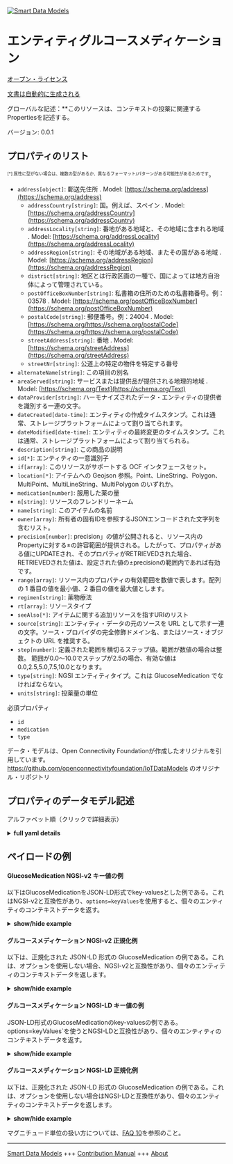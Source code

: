<!-- 10-Header -->    
[![Smart Data Models](https://smartdatamodels.org/wp-content/uploads/2022/01/SmartDataModels_logo.png "Logo")](https://smartdatamodels.org)    
エンティティグルコースメディケーション    
===================<!-- /10-Header -->    
<!-- 15-License -->    
[オープン・ライセンス](https://github.com/smart-data-models//dataModel.OCF/blob/master/GlucoseMedication/LICENSE.md)    
[文書は自動的に生成される](https://docs.google.com/presentation/d/e/2PACX-1vTs-Ng5dIAwkg91oTTUdt8ua7woBXhPnwavZ0FxgR8BsAI_Ek3C5q97Nd94HS8KhP-r_quD4H0fgyt3/pub?start=false&loop=false&delayms=3000#slide=id.gb715ace035_0_60)    
<!-- /15-License -->    
<!-- 20-Description -->    
グローバルな記述：**このリソースは、コンテキストの投薬に関連するPropertiesを記述する。    
バージョン: 0.0.1    
<!-- /20-Description -->    
<!-- 30-PropertiesList -->    
## プロパティのリスト    
<sup><sub>[*] 属性に型がない場合は、複数の型があるか、異なるフォーマット/パターンがある可能性があるためです</sub></sup>。    
- `address[object]`: 郵送先住所  . Model: [https://schema.org/address](https://schema.org/address)	- `addressCountry[string]`: 国。例えば、スペイン  . Model: [https://schema.org/addressCountry](https://schema.org/addressCountry)    
	- `addressLocality[string]`: 番地がある地域と、その地域に含まれる地域  . Model: [https://schema.org/addressLocality](https://schema.org/addressLocality)    
	- `addressRegion[string]`: その地域がある地域、またその国がある地域  . Model: [https://schema.org/addressRegion](https://schema.org/addressRegion)    
	- `district[string]`: 地区とは行政区画の一種で、国によっては地方自治体によって管理されている。      
	- `postOfficeBoxNumber[string]`: 私書箱の住所のための私書箱番号。例：03578  . Model: [https://schema.org/postOfficeBoxNumber](https://schema.org/postOfficeBoxNumber)    
	- `postalCode[string]`: 郵便番号。例：24004  . Model: [https://schema.org/https://schema.org/postalCode](https://schema.org/https://schema.org/postalCode)    
	- `streetAddress[string]`: 番地  . Model: [https://schema.org/streetAddress](https://schema.org/streetAddress)    
	- `streetNr[string]`: 公道上の特定の物件を特定する番号      
- `alternateName[string]`: この項目の別名  - `areaServed[string]`: サービスまたは提供品が提供される地理的地域  . Model: [https://schema.org/Text](https://schema.org/Text)- `dataProvider[string]`: ハーモナイズされたデータ・エンティティの提供者を識別する一連の文字。  - `dateCreated[date-time]`: エンティティの作成タイムスタンプ。これは通常、ストレージプラットフォームによって割り当てられます。  - `dateModified[date-time]`: エンティティの最終変更のタイムスタンプ。これは通常、ストレージプラットフォームによって割り当てられる。  - `description[string]`: この商品の説明  - `id[*]`: エンティティの一意識別子  - `if[array]`: このリソースがサポートする OCF インタフェースセット。  - `location[*]`: アイテムへの Geojson 参照。Point、LineString、Polygon、MultiPoint、MultiLineString、MultiPolygon のいずれか。  - `medication[number]`: 服用した薬の量  - `n[string]`: リソースのフレンドリーネーム  - `name[string]`: このアイテムの名前  - `owner[array]`: 所有者の固有IDを参照するJSONエンコードされた文字列を含むリスト。  - `precision[number]`: precision」の値が公開されると、リソース内のPropertyに対する±の許容範囲が提供される。したがって、プロパティがある値にUPDATEされ、そのプロパティがRETRIEVEDされた場合、RETRIEVEDされた値は、設定された値の±precisionの範囲内であれば有効です。  - `range[array]`: リソース内のプロパティの有効範囲を数値で表します。配列の 1 番目の値を最小値、2 番目の値を最大値とします。  - `regimen[string]`: 薬物療法  - `rt[array]`: リソースタイプ  - `seeAlso[*]`: アイテムに関する追加リソースを指すURIのリスト  - `source[string]`: エンティティ・データの元のソースを URL として示す一連の文字。ソース・プロバイダの完全修飾ドメイン名、またはソース・オブジェクトの URL を推奨する。  - `step[number]`: 定義された範囲を横切るステップ値。範囲が数値の場合は整数。  範囲が0.0～10.0でステップが2.5の場合、有効な値は0.0,2.5,5.0,7.5,10.0となります。  - `type[string]`: NGSI エンティティタイプ。これは GlucoseMedication でなければならない。  - `units[string]`: 投薬量の単位  <!-- /30-PropertiesList -->    
<!-- 35-RequiredProperties -->    
必須プロパティ    
- `id`  - `medication`  - `type`  <!-- /35-RequiredProperties -->    
<!-- 40-RequiredProperties -->    
データ・モデルは、Open Connectivity Foundationが作成したオリジナルを引用しています。https://github.com/openconnectivityfoundation/IoTDataModels のオリジナル・リポジトリ    
<!-- /40-RequiredProperties -->    
<!-- 50-DataModelHeader -->    
## プロパティのデータモデル記述    
アルファベット順（クリックで詳細表示）    
<!-- /50-DataModelHeader -->    
<!-- 60-ModelYaml -->    
<details><summary><strong>full yaml details</strong></summary>      
```yaml    
GlucoseMedication:      
  description: 'This Resource describes the Properties associated with context medication.The unit is a single value that is one of mg and mL.The medication Property has a default unit of milligrams[mg].The medication, unit and regimen Properties are read-only values that are provided by the Server.When range is omitted the default is 0 to +MAXFLOAT.'      
  properties:      
    address:      
      description: The mailing address      
      properties:      
        addressCountry:      
          description: 'The country. For example, Spain'      
          type: string      
          x-ngsi:      
            model: https://schema.org/addressCountry      
            type: Property      
        addressLocality:      
          description: 'The locality in which the street address is, and which is in the region'      
          type: string      
          x-ngsi:      
            model: https://schema.org/addressLocality      
            type: Property      
        addressRegion:      
          description: 'The region in which the locality is, and which is in the country'      
          type: string      
          x-ngsi:      
            model: https://schema.org/addressRegion      
            type: Property      
        district:      
          description: 'A district is a type of administrative division that, in some countries, is managed by the local government'      
          type: string      
          x-ngsi:      
            type: Property      
        postOfficeBoxNumber:      
          description: 'The post office box number for PO box addresses. For example, 03578'      
          type: string      
          x-ngsi:      
            model: https://schema.org/postOfficeBoxNumber      
            type: Property      
        postalCode:      
          description: 'The postal code. For example, 24004'      
          type: string      
          x-ngsi:      
            model: https://schema.org/https://schema.org/postalCode      
            type: Property      
        streetAddress:      
          description: The street address      
          type: string      
          x-ngsi:      
            model: https://schema.org/streetAddress      
            type: Property      
        streetNr:      
          description: Number identifying a specific property on a public street      
          type: string      
          x-ngsi:      
            type: Property      
      type: object      
      x-ngsi:      
        model: https://schema.org/address      
        type: Property      
    alternateName:      
      description: An alternative name for this item      
      type: string      
      x-ngsi:      
        type: Property      
    areaServed:      
      description: The geographic area where a service or offered item is provided      
      type: string      
      x-ngsi:      
        model: https://schema.org/Text      
        type: Property      
    dataProvider:      
      description: A sequence of characters identifying the provider of the harmonised data entity      
      type: string      
      x-ngsi:      
        type: Property      
    dateCreated:      
      description: Entity creation timestamp. This will usually be allocated by the storage platform      
      format: date-time      
      type: string      
      x-ngsi:      
        type: Property      
    dateModified:      
      description: Timestamp of the last modification of the entity. This will usually be allocated by the storage platform      
      format: date-time      
      type: string      
      x-ngsi:      
        type: Property      
    description:      
      description: A description of this item      
      type: string      
      x-ngsi:      
        type: Property      
    id:      
      anyOf:      
        - description: Identifier format of any NGSI entity      
          maxLength: 256      
          minLength: 1      
          pattern: ^[\w\-\.\{\}\$\+\*\[\]`|~^@!,:\\]+$      
          type: string      
          x-ngsi:      
            type: Property      
        - description: Identifier format of any NGSI entity      
          format: uri      
          type: string      
          x-ngsi:      
            type: Property      
      description: Unique identifier of the entity      
      x-ngsi:      
        type: Property      
    if:      
      description: The OCF Interface set supported by this Resource      
      items:      
        enum:      
          - oic.if.s      
          - oic.if.baseline      
        maxLength: 64      
        type: string      
      minItems: 1      
      readOnly: true      
      type: array      
      uniqueItems: true      
      x-ngsi:      
        type: Property      
    location:      
      description: 'Geojson reference to the item. It can be Point, LineString, Polygon, MultiPoint, MultiLineString or MultiPolygon'      
      oneOf:      
        - description: Geojson reference to the item. Point      
          properties:      
            bbox:      
              items:      
                type: number      
              minItems: 4      
              type: array      
            coordinates:      
              items:      
                type: number      
              minItems: 2      
              type: array      
            type:      
              enum:      
                - Point      
              type: string      
          required:      
            - type      
            - coordinates      
          title: GeoJSON Point      
          type: object      
          x-ngsi:      
            type: GeoProperty      
        - description: Geojson reference to the item. LineString      
          properties:      
            bbox:      
              items:      
                type: number      
              minItems: 4      
              type: array      
            coordinates:      
              items:      
                items:      
                  type: number      
                minItems: 2      
                type: array      
              minItems: 2      
              type: array      
            type:      
              enum:      
                - LineString      
              type: string      
          required:      
            - type      
            - coordinates      
          title: GeoJSON LineString      
          type: object      
          x-ngsi:      
            type: GeoProperty      
        - description: Geojson reference to the item. Polygon      
          properties:      
            bbox:      
              items:      
                type: number      
              minItems: 4      
              type: array      
            coordinates:      
              items:      
                items:      
                  items:      
                    type: number      
                  minItems: 2      
                  type: array      
                minItems: 4      
                type: array      
              type: array      
            type:      
              enum:      
                - Polygon      
              type: string      
          required:      
            - type      
            - coordinates      
          title: GeoJSON Polygon      
          type: object      
          x-ngsi:      
            type: GeoProperty      
        - description: Geojson reference to the item. MultiPoint      
          properties:      
            bbox:      
              items:      
                type: number      
              minItems: 4      
              type: array      
            coordinates:      
              items:      
                items:      
                  type: number      
                minItems: 2      
                type: array      
              type: array      
            type:      
              enum:      
                - MultiPoint      
              type: string      
          required:      
            - type      
            - coordinates      
          title: GeoJSON MultiPoint      
          type: object      
          x-ngsi:      
            type: GeoProperty      
        - description: Geojson reference to the item. MultiLineString      
          properties:      
            bbox:      
              items:      
                type: number      
              minItems: 4      
              type: array      
            coordinates:      
              items:      
                items:      
                  items:      
                    type: number      
                  minItems: 2      
                  type: array      
                minItems: 2      
                type: array      
              type: array      
            type:      
              enum:      
                - MultiLineString      
              type: string      
          required:      
            - type      
            - coordinates      
          title: GeoJSON MultiLineString      
          type: object      
          x-ngsi:      
            type: GeoProperty      
        - description: Geojson reference to the item. MultiLineString      
          properties:      
            bbox:      
              items:      
                type: number      
              minItems: 4      
              type: array      
            coordinates:      
              items:      
                items:      
                  items:      
                    items:      
                      type: number      
                    minItems: 2      
                    type: array      
                  minItems: 4      
                  type: array      
                type: array      
              type: array      
            type:      
              enum:      
                - MultiPolygon      
              type: string      
          required:      
            - type      
            - coordinates      
          title: GeoJSON MultiPolygon      
          type: object      
          x-ngsi:      
            type: GeoProperty      
      x-ngsi:      
        type: GeoProperty      
    medication:      
      description: The amount of medication taken      
      minimum: 0.0      
      readOnly: true      
      type: number      
      x-ngsi:      
        type: Property      
    n:      
      description: Friendly name of the Resource      
      maxLength: 64      
      readOnly: true      
      type: string      
      x-ngsi:      
        type: Property      
    name:      
      description: The name of this item      
      type: string      
      x-ngsi:      
        type: Property      
    owner:      
      description: A List containing a JSON encoded sequence of characters referencing the unique Ids of the owner(s)      
      items:      
        anyOf:      
          - description: Identifier format of any NGSI entity      
            maxLength: 256      
            minLength: 1      
            pattern: ^[\w\-\.\{\}\$\+\*\[\]`|~^@!,:\\]+$      
            type: string      
            x-ngsi:      
              type: Property      
          - description: Identifier format of any NGSI entity      
            format: uri      
            type: string      
            x-ngsi:      
              type: Property      
        description: Unique identifier of the entity      
        x-ngsi:      
          type: Property      
      type: array      
      x-ngsi:      
        type: Property      
    precision:      
      description: 'When exposed the value in ''precision'' provides a +/- tolerance against the Properties in the Resource. Thus if a Property is UPDATED to a value and that Property then RETRIEVED, the RETRIEVED value is valid if in the range of the set value +/- precision'      
      readOnly: true      
      type: number      
      x-ngsi:      
        type: Property      
    range:      
      description: 'The valid range for the Property in the Resource as a number. The first value in the array is the minimum value, the second value in the array is the maximum value'      
      items:      
        type: number      
      maxItems: 2      
      minItems: 2      
      readOnly: true      
      type: array      
      x-ngsi:      
        type: Property      
    regimen:      
      description: Medication regimen      
      enum:      
        - rapidacting      
        - shortacting      
        - intermediateacting      
        - longacting      
        - premix      
      readOnly: true      
      type: string      
      x-ngsi:      
        type: Property      
    rt:      
      description: Resource Type      
      items:      
        enum:      
          - oic.r.glucose.medication      
        maxLength: 64      
        type: string      
      minItems: 1      
      readOnly: true      
      type: array      
      uniqueItems: true      
      x-ngsi:      
        type: Property      
    seeAlso:      
      description: list of uri pointing to additional resources about the item      
      oneOf:      
        - items:      
            format: uri      
            type: string      
          minItems: 1      
          type: array      
        - format: uri      
          type: string      
      x-ngsi:      
        type: Property      
    source:      
      description: 'A sequence of characters giving the original source of the entity data as a URL. Recommended to be the fully qualified domain name of the source provider, or the URL to the source object'      
      type: string      
      x-ngsi:      
        type: Property      
    step:      
      description: 'Step value across the defined range an integer when the range is a number.  This is the increment for valid values across the range; so if range is 0.0..10.0 and step is 2.5 then valid values are 0.0,2.5,5.0,7.5,10.0'      
      readOnly: true      
      type: number      
      x-ngsi:      
        type: Property      
    type:      
      description: NGSI entity type. It has to be GlucoseMedication      
      enum:      
        - GlucoseMedication      
      type: string      
      x-ngsi:      
        type: Property      
    units:      
      default: mg      
      description: Unit for the amount of medication taken      
      enum:      
        - mg      
        - mL      
      readOnly: true      
      type: string      
      x-ngsi:      
        type: Property      
  required:      
    - medication      
    - id      
    - type      
  type: object      
  x-derived-from: https://raw.githubusercontent.com/openconnectivityfoundation/IoTDataModels/master/GlucoseMedicationResURI.swagger.json      
  x-disclaimer: 'Redistribution and use in source and binary forms, with or without modification, are permitted  provided that the license conditions are met. Copyleft (c) 2022 Contributors to Smart Data Models Program'      
  x-license-url: https://github.com/smart-data-models/dataModel.OCF/blob/master/GlucoseMedication/LICENSE.md      
  x-model-schema: https://smart-data-models.github.io/dataModel.OCF/GlucoseMedication/schema.json      
  x-model-tags: OCF      
  x-version: 0.0.1      
```    
</details>      
<!-- /60-ModelYaml -->    
<!-- 70-MiddleNotes -->    
<!-- /70-MiddleNotes -->    
<!-- 80-Examples -->    
## ペイロードの例    
#### GlucoseMedication NGSI-v2 キー値の例    
以下はGlucoseMedicationをJSON-LD形式でkey-valuesとした例である。これはNGSI-v2と互換性があり、`options=keyValues`を使用すると、個々のエンティティのコンテキストデータを返す。    
<details><summary><strong>show/hide example</strong></summary>      
```json  
{  
  "id": "urn:ngsi-ld:GlucoseMedication:id:NEQI:50808079",  
  "dateCreated": "2009-03-27T04:45:05Z",  
  "dateModified": "1983-03-09T12:43:58Z",  
  "source": "Weight she career focus bank out. New travel way t",  
  "name": "Other last treat population second year front. Soon grow bed south avoid past language.",  
  "alternateName": "The specific t",  
  "description": "But economic him. Several sense old around left finish. Road arm player sea total.",  
  "dataProvider": "Detail thank maybe may buy true. Middle I tough.",  
  "owner": [  
    "urn:ngsi-ld:GlucoseMedication:items:PRHR:49267004",  
    "urn:ngsi-ld:GlucoseMedication:items:SZGQ:19133090"  
  ],  
  "seeAlso": [  
    "urn:ngsi-ld:GlucoseMedication:items:TOOR:29217177"  
  ],  
  "location": {  
    "type": "Point",  
    "coordinates": [  
      -23.502069,  
      85.871226  
    ]  
  },  
  "address": {  
    "streetAddress": "Participant of",  
    "addressLocality": "Money sound consumer amount fund in",  
    "addressRegion": "Industry seven computer house. Fire newspaper medical shake loss pay. Easy instead instead item ask.",  
    "addressCountry": "Institution within follow institution. Far military find base current arrive peace. Knowledge charge budget eat.",  
    "postalCode": "Near charge year with drug official. Too guess stay where. We child market international.",  
    "postOfficeBoxNumber": "Conference west window physical best poor election. Type house suddenly table not often.",  
    "streetNr": "Source interview lawyer common. Everyone history have. Chance teach leg always total job body.",  
    "district": "Same study accept. Lay economic television fear politics message."  
  },  
  "areaServed": "You sort number family environment. Suddenly note third however prevent cup.",  
  "rt": [  
    "oic.r.glucose.medication"  
  ],  
  "regimen": "intermediateacting",  
  "medication": 76.5,  
  "units": "mL",  
  "range": [  
    235.4,  
    989.4  
  ],  
  "step": 346.9,  
  "precision": 341.5,  
  "n": "Best sister many discussion teach miss",  
  "if": [  
    "oic.if.baseline"  
  ],  
  "type": "GlucoseMedication"  
}  
```  
</details>    
#### グルコースメディケーション NGSI-v2 正規化例    
以下は、正規化された JSON-LD 形式の GlucoseMedication の例である。これは、オプションを使用しない場合、NGSI-v2と互換性があり、個々のエンティティのコンテキストデータを返します。    
<details><summary><strong>show/hide example</strong></summary>      
```json  
{  
  "id": "urn:ngsi-ld:GlucoseMedication:id:NEQI:50808079",  
  "dateCreated": {  
    "type": "DateTime",  
    "value": "2009-03-27T04:45:05Z"  
  },  
  "dateModified": {  
    "type": "DateTime",  
    "value": "1983-03-09T12:43:58Z"  
  },  
  "source": {  
    "type": "Text",  
    "value": "Weight she career focus bank out. New travel way t"  
  },  
  "name": {  
    "type": "Text",  
    "value": "Other last treat population second year front. Soon grow bed south avoid past language."  
  },  
  "alternateName": {  
    "type": "Text",  
    "value": "The specific t"  
  },  
  "description": {  
    "type": "Text",  
    "value": "But economic him. Several sense old around left finish. Road arm player sea total."  
  },  
  "dataProvider": {  
    "type": "Text",  
    "value": "Detail thank maybe may buy true. Middle I tough."  
  },  
  "owner": {  
    "type": "StructuredValue",  
    "value": [  
      "urn:ngsi-ld:GlucoseMedication:items:PRHR:49267004",  
      "urn:ngsi-ld:GlucoseMedication:items:SZGQ:19133090"  
    ]  
  },  
  "seeAlso": {  
    "type": "StructuredValue",  
    "value": [  
      "urn:ngsi-ld:GlucoseMedication:items:TOOR:29217177"  
    ]  
  },  
  "location": {  
    "type": "geo:json",  
    "value": {  
      "type": "Point",  
      "coordinates": [  
        -23.502069,  
        85.871226  
      ]  
    }  
  },  
  "address": {  
    "type": "StructuredValue",  
    "value": {  
      "streetAddress": "Participant of",  
      "addressLocality": "Money sound consumer amount fund in",  
      "addressRegion": "Industry seven computer house. Fire newspaper medical shake loss pay. Easy instead instead item ask.",  
      "addressCountry": "Institution within follow institution. Far military find base current arrive peace. Knowledge charge budget eat.",  
      "postalCode": "Near charge year with drug official. Too guess stay where. We child market international.",  
      "postOfficeBoxNumber": "Conference west window physical best poor election. Type house suddenly table not often.",  
      "streetNr": "Source interview lawyer common. Everyone history have. Chance teach leg always total job body.",  
      "district": "Same study accept. Lay economic television fear politics message."  
    }  
  },  
  "areaServed": {  
    "type": "Text",  
    "value": "You sort number family environment. Suddenly note third however prevent cup."  
  },  
  "rt": {  
    "type": "StructuredValue",  
    "value": [  
      "oic.r.glucose.medication"  
    ]  
  },  
  "regimen": {  
    "type": "Text",  
    "value": "intermediateacting"  
  },  
  "medication": {  
    "type": "Number",  
    "value": 76.5  
  },  
  "units": {  
    "type": "Text",  
    "value": "mL"  
  },  
  "range": {  
    "type": "StructuredValue",  
    "value": [  
      235.4,  
      989.4  
    ]  
  },  
  "step": {  
    "type": "Number",  
    "value": 346.9  
  },  
  "precision": {  
    "type": "Number",  
    "value": 341.5  
  },  
  "n": {  
    "type": "Text",  
    "value": "Best sister many discussion teach miss"  
  },  
  "if": {  
    "type": "StructuredValue",  
    "value": [  
      "oic.if.baseline"  
    ]  
  },  
  "type": "GlucoseMedication"  
}  
```  
</details>    
#### グルコースメディケーション NGSI-LD キー値の例    
JSON-LD形式のGlucoseMedicationのkey-valuesの例である。options=keyValues`を使うとNGSI-LDと互換性があり、個々のエンティティのコンテキストデータを返す。    
<details><summary><strong>show/hide example</strong></summary>      
```json  
{  
  "id": "urn:ngsi-ld:GlucoseMedication:id:NEQI:50808079",  
  "dateCreated": "2009-03-27T04:45:05Z",  
  "dateModified": "1983-03-09T12:43:58Z",  
  "source": "Weight she career focus bank out. New travel way t",  
  "name": "Other last treat population second year front. Soon grow bed south avoid past language.",  
  "alternateName": "The specific t",  
  "description": "But economic him. Several sense old around left finish. Road arm player sea total.",  
  "dataProvider": "Detail thank maybe may buy true. Middle I tough.",  
  "owner": [  
    "urn:ngsi-ld:GlucoseMedication:items:PRHR:49267004",  
    "urn:ngsi-ld:GlucoseMedication:items:SZGQ:19133090"  
  ],  
  "seeAlso": [  
    "urn:ngsi-ld:GlucoseMedication:items:TOOR:29217177"  
  ],  
  "location": {  
    "type": "Point",  
    "coordinates": [  
      -23.502069,  
      85.871226  
    ]  
  },  
  "address": {  
    "streetAddress": "Participant of",  
    "addressLocality": "Money sound consumer amount fund in",  
    "addressRegion": "Industry seven computer house. Fire newspaper medical shake loss pay. Easy instead instead item ask.",  
    "addressCountry": "Institution within follow institution. Far military find base current arrive peace. Knowledge charge budget eat.",  
    "postalCode": "Near charge year with drug official. Too guess stay where. We child market international.",  
    "postOfficeBoxNumber": "Conference west window physical best poor election. Type house suddenly table not often.",  
    "streetNr": "Source interview lawyer common. Everyone history have. Chance teach leg always total job body.",  
    "district": "Same study accept. Lay economic television fear politics message."  
  },  
  "areaServed": "You sort number family environment. Suddenly note third however prevent cup.",  
  "rt": [  
    "oic.r.glucose.medication"  
  ],  
  "regimen": "intermediateacting",  
  "medication": 76.5,  
  "units": "mL",  
  "range": [  
    235.4,  
    989.4  
  ],  
  "step": 346.9,  
  "precision": 341.5,  
  "n": "Best sister many discussion teach miss",  
  "if": [  
    "oic.if.baseline"  
  ],  
  "type": "GlucoseMedication",  
  "@context": [  
    "https://smartdatamodels.org/context.jsonld"  
  ]  
}  
```  
</details>    
#### グルコースメディケーション NGSI-LD 正規化例    
以下は、正規化された JSON-LD 形式の GlucoseMedication の例である。これは、オプションを使用しない場合はNGSI-LDと互換性があり、個々のエンティティのコンテキストデータを返します。    
<details><summary><strong>show/hide example</strong></summary>      
```json  
{  
    "id": "urn:ngsi-ld:GlucoseMedication:id:NEQI:50808079",  
    "dateCreated": {  
        "type": "Property",  
        "value": {  
            "@type": "DateTime",  
            "@value": "2009-03-27T04:45:05Z"  
        }  
    },  
    "dateModified": {  
        "type": "Property",  
        "value": {  
            "@type": "DateTime",  
            "@value": "1983-03-09T12:43:58Z"  
        }  
    },  
    "source": {  
        "type": "Property",  
        "value": "Weight she career focus bank out. New travel way t"  
    },  
    "name": {  
        "type": "Property",  
        "value": "Other last treat population second year front. Soon grow bed south avoid past language."  
    },  
    "alternateName": {  
        "type": "Property",  
        "value": "The specific t"  
    },  
    "description": {  
        "type": "Property",  
        "value": "But economic him. Several sense old around left finish. Road arm player sea total."  
    },  
    "dataProvider": {  
        "type": "Property",  
        "value": "Detail thank maybe may buy true. Middle I tough."  
    },  
    "owner": {  
        "type": "Property",  
        "value": [  
            "urn:ngsi-ld:GlucoseMedication:items:PRHR:49267004",  
            "urn:ngsi-ld:GlucoseMedication:items:SZGQ:19133090"  
        ]  
    },  
    "seeAlso": {  
        "type": "Property",  
        "value": [  
            "urn:ngsi-ld:GlucoseMedication:items:TOOR:29217177"  
        ]  
    },  
    "location": {  
        "type": "GeoProperty",  
        "value": {  
            "type": "Point",  
            "coordinates": [  
                -23.502069,  
                85.871226  
            ]  
        }  
    },  
    "address": {  
        "type": "Property",  
        "value": {  
            "streetAddress": "Participant of",  
            "addressLocality": "Money sound consumer amount fund in",  
            "addressRegion": "Industry seven computer house. Fire newspaper medical shake loss pay. Easy instead instead item ask.",  
            "addressCountry": "Institution within follow institution. Far military find base current arrive peace. Knowledge charge budget eat.",  
            "postalCode": "Near charge year with drug official. Too guess stay where. We child market international.",  
            "postOfficeBoxNumber": "Conference west window physical best poor election. Type house suddenly table not often.",  
            "streetNr": "Source interview lawyer common. Everyone history have. Chance teach leg always total job body.",  
            "district": "Same study accept. Lay economic television fear politics message."  
        }  
    },  
    "areaServed": {  
        "type": "Property",  
        "value": "You sort number family environment. Suddenly note third however prevent cup."  
    },  
    "rt": {  
        "type": "Property",  
        "value": [  
            "oic.r.glucose.medication"  
        ]  
    },  
    "regimen": {  
        "type": "Property",  
        "value": "intermediateacting"  
    },  
    "medication": {  
        "type": "Property",  
        "value": 76.5  
    },  
    "units": {  
        "type": "Property",  
        "value": "mL"  
    },  
    "range": {  
        "type": "Property",  
        "value": [  
            235.4,  
            989.4  
        ]  
    },  
    "step": {  
        "type": "Property",  
        "value": 346.9  
    },  
    "precision": {  
        "type": "Property",  
        "value": 341.5  
    },  
    "n": {  
        "type": "Property",  
        "value": "Best sister many discussion teach miss"  
    },  
    "if": {  
        "type": "Property",  
        "value": [  
            "oic.if.baseline"  
        ]  
    },  
    "type": "GlucoseMedication",  
    "@context": [  
        "https://smartdatamodels.org/context.jsonld"  
    ]  
}  
```  
</details><!-- /80-Examples -->    
<!-- 90-FooterNotes -->    
<!-- /90-FooterNotes -->    
<!-- 95-Units -->    
マグニチュード単位の扱い方については、[FAQ 10](https://smartdatamodels.org/index.php/faqs/)を参照のこと。    
<!-- /95-Units -->    
<!-- 97-LastFooter -->    
---    
[Smart Data Models](https://smartdatamodels.org) +++ [Contribution Manual](https://bit.ly/contribution_manual) +++ [About](https://bit.ly/Introduction_SDM)<!-- /97-LastFooter -->    

